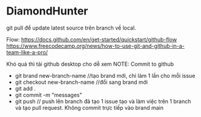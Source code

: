 # DiamondHunter
git pull để update latest source trên branch về local.

Flow: https://docs.github.com/en/get-started/quickstart/github-flow
https://www.freecodecamp.org/news/how-to-use-git-and-github-in-a-team-like-a-pro/ 


Khó quá thì tải github desktop cho dễ xem
NOTE: Commit to github
- git brand new-branch-name   //tạo brand mới, chỉ làm 1 lần cho mỗi issue
- git checkout new-branch-name //đổi sang brand mới
- git add . 
- git commit -m "messages"
- git push // push lên branch đã tạo
1 issue tạo và làm việc trên 1 branch và tạo pull request. Không commit trực tiếp vào brand main